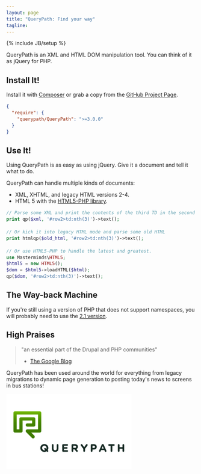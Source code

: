 ```yaml
---
layout: page
title: "QueryPath: Find your way"
tagline: 
---
```

{% include JB/setup %}

<p>QueryPath is an XML and HTML DOM manipulation tool. You can think of it as jQuery for PHP.</p>


## Install It!

Install it with [Composer](http://getcomposer.org) or grab a copy from the 
[GitHub Project Page](https://github.com/technosophos/querypath).

```json
{
  "require": {
    "querypath/QueryPath": ">=3.0.0"
  }
}
```

## Use It!

Using QueryPath is as easy as using jQuery. Give it a document and tell it
what to do.

QueryPath can handle multiple kinds of documents:

- XML, XHTML, and legacy HTML versions 2-4.
- HTML 5 with the [HTML5-PHP library](https://github.com/Masterminds/html5-php).

```php
// Parse some XML and print the contents of the third TD in the second row:
print qp($xml, '#row2>td:nth(3)')->text();

// Or kick it into legacy HTML mode and parse some old HTML
print htmlqp($old_html, '#row2>td:nth(3)')->text();

// Or use HTML5-PHP to handle the latest and greatest.
use Masterminds\HTML5;
$html5 = new HTML5();
$dom = $html5->loadHTML($html);
qp($dom, '#row2>td:nth(3)')->text();
```

## The Way-back Machine

If you're still using a version of PHP that does not support namespaces, you
will probably need to use the [2.1 version](https://github.com/technosophos/querypath/archive/2.1.2.zip).

## High Praises

> "an essential part of the Drupal and PHP communities"
> - [The Google Blog](http://googleblog.blogspot.com/2010/08/sixth-annual-summer-of-code-flexes-some.html)

QueryPath has been used around the world for everything from legacy migrations
to dynamic page generation to posting today's news to screens in bus stations!

<img src="/assets/querypath-200x333.png">
